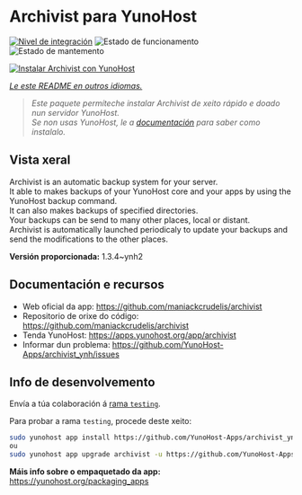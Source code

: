 <!--
NOTA: Este README foi creado automáticamente por <https://github.com/YunoHost/apps/tree/master/tools/readme_generator>
NON debe editarse manualmente.
-->

# Archivist para YunoHost

[![Nivel de integración](https://dash.yunohost.org/integration/archivist.svg)](https://dash.yunohost.org/appci/app/archivist) ![Estado de funcionamento](https://ci-apps.yunohost.org/ci/badges/archivist.status.svg) ![Estado de mantemento](https://ci-apps.yunohost.org/ci/badges/archivist.maintain.svg)

[![Instalar Archivist con YunoHost](https://install-app.yunohost.org/install-with-yunohost.svg)](https://install-app.yunohost.org/?app=archivist)

*[Le este README en outros idiomas.](./ALL_README.md)*

> *Este paquete permíteche instalar Archivist de xeito rápido e doado nun servidor YunoHost.*  
> *Se non usas YunoHost, le a [documentación](https://yunohost.org/install) para saber como instalalo.*

## Vista xeral

Archivist is an automatic backup system for your server.  
It able to makes backups of your YunoHost core and your apps by using the YunoHost backup command.  
It can also makes backups of specified directories.  
Your backups can be send to many other places, local or distant.  
Archivist is automatically launched periodicaly to update your backups and send the modifications to the other places.



**Versión proporcionada:** 1.3.4~ynh2
## Documentación e recursos

- Web oficial da app: <https://github.com/maniackcrudelis/archivist>
- Repositorio de orixe do código: <https://github.com/maniackcrudelis/archivist>
- Tenda YunoHost: <https://apps.yunohost.org/app/archivist>
- Informar dun problema: <https://github.com/YunoHost-Apps/archivist_ynh/issues>

## Info de desenvolvemento

Envía a túa colaboración á [rama `testing`](https://github.com/YunoHost-Apps/archivist_ynh/tree/testing).

Para probar a rama `testing`, procede deste xeito:

```bash
sudo yunohost app install https://github.com/YunoHost-Apps/archivist_ynh/tree/testing --debug
ou
sudo yunohost app upgrade archivist -u https://github.com/YunoHost-Apps/archivist_ynh/tree/testing --debug
```

**Máis info sobre o empaquetado da app:** <https://yunohost.org/packaging_apps>
